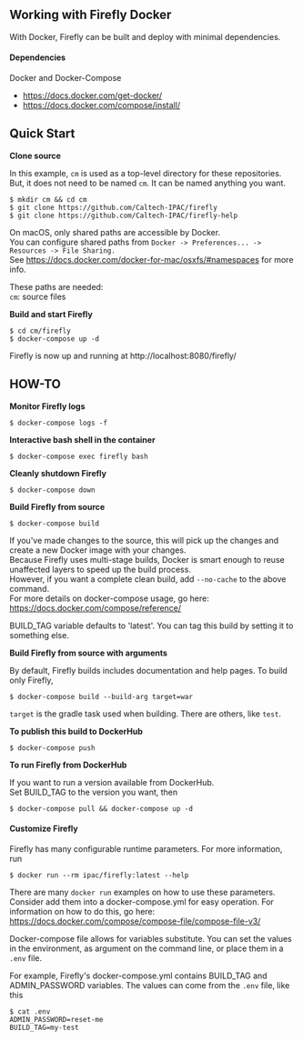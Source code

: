 Working with Firefly Docker
--------------------------- 

With Docker, Firefly can be built and deploy with minimal dependencies.  

#### Dependencies

Docker and Docker-Compose     
- https://docs.docker.com/get-docker/
- https://docs.docker.com/compose/install/


## Quick Start

**Clone source**

In this example, `cm` is used as a top-level directory for these repositories.  But, it does not need to be named `cm`.
It can be named anything you want.

    $ mkdir cm && cd cm
    $ git clone https://github.com/Caltech-IPAC/firefly
    $ git clone https://github.com/Caltech-IPAC/firefly-help

On macOS, only shared paths are accessible by Docker.  
You can configure shared paths from `Docker -> Preferences... -> Resources -> File Sharing.`  
See https://docs.docker.com/docker-for-mac/osxfs/#namespaces for more info.

These paths are needed:  
`cm`: source files  

**Build and start Firefly**

    $ cd cm/firefly
    $ docker-compose up -d

Firefly is now up and running at http://localhost:8080/firefly/



## HOW-TO

**Monitor Firefly logs**

    $ docker-compose logs -f 


**Interactive bash shell in the container**

    $ docker-compose exec firefly bash


**Cleanly shutdown Firefly**

    $ docker-compose down

**Build Firefly from source**

    $ docker-compose build

If you've made changes to the source, this will pick up the changes and create a new Docker image with your changes.  
Because Firefly uses multi-stage builds, Docker is smart enough to reuse unaffected layers to speed up the build process.  
However, if you want a complete clean build, add `--no-cache` to the above command.  
For more details on docker-compose usage, go here: https://docs.docker.com/compose/reference/ 

BUILD_TAG variable defaults to 'latest'.  You can tag this build by setting it to something else.


**Build Firefly from source with arguments**

By default, Firefly builds includes documentation and help pages.  To build only Firefly, 

    $ docker-compose build --build-arg target=war

`target` is the gradle task used when building.  There are others, like `test`.


**To publish this build to DockerHub**

    $ docker-compose push

**To run Firefly from DockerHub**

If you want to run a version available from DockerHub.  
Set BUILD_TAG to the version you want, then 

    $ docker-compose pull && docker-compose up -d



#### Customize Firefly

Firefly has many configurable runtime parameters.  For more information, run

    $ docker run --rm ipac/firefly:latest --help

There are many `docker run` examples on how to use these parameters.  Consider add them into a docker-compose.yml for 
easy operation.  For information on how to do this, go here: https://docs.docker.com/compose/compose-file/compose-file-v3/

Docker-compose file allows for variables substitute.  You can set the values in the environment, as argument on the command 
line, or place them in a `.env` file.

For example, Firefly's docker-compose.yml contains BUILD_TAG and ADMIN_PASSWORD variables.  The values can come from the 
`.env` file, like this

    $ cat .env
    ADMIN_PASSWORD=reset-me
    BUILD_TAG=my-test 


